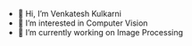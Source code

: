 - 👋 Hi, I’m Venkatesh Kulkarni
- 👀 I’m interested in Computer Vision
- 🌱 I’m currently working on Image Processing

<!---
Venky-KulkarniMinuteMen/Venky-KulkarniMinuteMen is a ✨ special ✨ repository because its `README.md` (this file) appears on your GitHub profile.
You can click the Preview link to take a look at your changes.
--->
